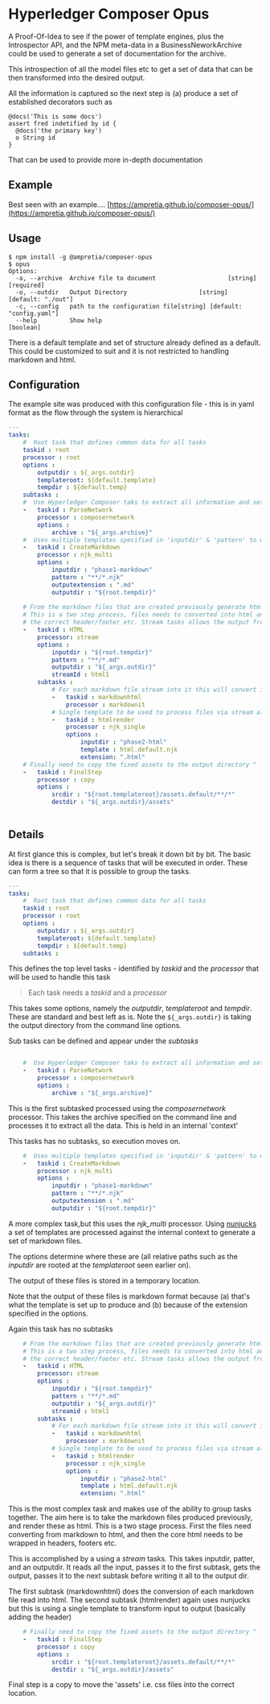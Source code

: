 # Hyperledger Composer Opus

A Proof-Of-Idea to see if the power of template engines, plus the Introspector API, and the NPM meta-data in a BusinessNeworkArchive could be used to generate a set of documentation for the archive.

This introspection of all the model files etc to get a set of data that can be then transformed into the desired output.



All the information is captured so the next step is (a) produce a set of established decorators such as 

```
@docs('This is some docs')
assert fred indetified by id {
  @docs('the primary key')
  o String id
}
```

That can be used to provide more in-depth documentation

## Example

Best seen with an example.... [https://ampretia.github.io/composer-opus/](https://ampretia.github.io/composer-opus/)

## Usage
```
$ npm install -g @ampretia/composer-opus
$ opus
Options:
  -a, --archive  Archive file to document                    [string] [required]
  -o, --outdir   Output Directory                    [string] [default: "./out"]
  -c, --config   path to the configuration file[string] [default: "config.yaml"]
  --help         Show help                                             [boolean]

```

There is a default template and set of structure already defined as a default. This could be customized to suit and it is not restricted to handling markdown and 
html.

## Configuration
The example site was produced with this configuration file - this is in yaml format as the flow through the system is hierarchical

```yaml
--- 
tasks:
    #  Root task that defines common data for all tasks
    taskid : root
    processor : root
    options :
        outputdir : ${_args.outdir}
        templateroot: ${default.template}
        tempdir : ${default.temp}     
    subtasks :
    #  Use Hyperledger Composer taks to extract all information and setup the context
    -   taskid : ParseNetwork
        processor : composernetwork
        options :
            archive : "${_args.archive}"   
    #  Uses multiple templates specified in 'inputdir' & 'pattern' to work on the context and produce markdown output files
    -   taskid : CreateMarkdown
        processor : njk_multi
        options :
            inputdir : "phase1-markdown"
            pattern : "**/*.njk"
            outputextension : ".md"
            outputdir : "${root.tempdir}"
       
    # From the markdown files that are created previously generate html
    # This is a two step process, files needs to converted into html and then wrapped in
    # the correct header/footer etc. Stream tasks allows the output from one task to go into the second
    -   taskid : HTML
        processor: stream
        options :
            inputdir : "${root.tempdir}"
            pattern : "**/*.md"
            outputdir : "${_args.outdir}"
            streamId : html1          
        subtasks :
            # For each markdown file stream into it this will convert into html and pass on the details via the stream"          
            -   taskid : markdownhtml
                processor : markdownit
            # Single template to be used to process files via stream along with the context
            -   taskid : htmlrender
                processor : njk_single
                options :
                    inputdir : "phase2-html"
                    template : html.default.njk
                    extension: ".html"
    # Finally need to copy the fixed assets to the output directory "
    -   taskid : FinalStep
        processor : copy
        options :
            srcdir : "${root.templateroot}/assets.default/**/*" 
            destdir : "${_args.outdir}/assets"  
         

```

## Details
At first glance this is complex, but let's break it down bit by bit. The basic idea is there is a sequence of tasks that will be executed in order. These can form a tree so that it is possible to group the tasks.

```yaml
--- 
tasks:
    #  Root task that defines common data for all tasks
    taskid : root
    processor : root
    options :
        outputdir : ${_args.outdir}
        templateroot: ${default.template}
        tempdir : ${default.temp}     
    subtasks :
```

This defines the top level tasks - identified by *taskid* and the *processor* that will be used to handle this task

> Each task needs a *taskid* and a *processor*

This takes some options, namely the *outputdir*, *templateroot* and *tempdir*. These are standard and best left as is. Note the `${_args.outdir}` is taking the output directory from the command line options.

Sub tasks can be defined and appear under the *subtasks*

```yaml

    #  Use Hyperledger Composer taks to extract all information and setup the context
    -   taskid : ParseNetwork
        processor : composernetwork
        options :
            archive : "${_args.archive}"   
```

This is the first subtasked processed using the *composernetwork* processor. This takes the archive specified on the command line and processes it to extract all the data. This is held in an internal 'context'

This tasks has no subtasks, so execution moves on.

```yaml
    #  Uses multiple templates specified in 'inputdir' & 'pattern' to work on the context and produce markdown output files
    -   taskid : CreateMarkdown
        processor : njk_multi
        options :
            inputdir : "phase1-markdown"
            pattern : "**/*.njk"
            outputextension : ".md"
            outputdir : "${root.tempdir}"
```
A more complex task,but this uses the *njk_multi* processor. Using [nunjucks](https://mozilla.github.io/nunjucks/) a set of templates are processed against the internal context to generate a set of markdown files. 

The options determine where these are (all relative paths such as the *inputdir* are rooted at the *templateroot* seen earlier on).

The output of these files is stored in a temporary location.

Note that the output of these files is markdown format because (a) that's what the template is set up to produce and (b) because of the extension specified in the options.

Again this task has no subtasks

```yaml
    # From the markdown files that are created previously generate html
    # This is a two step process, files needs to converted into html and then wrapped in
    # the correct header/footer etc. Stream tasks allows the output from one task to go into the second
    -   taskid : HTML
        processor: stream
        options :
            inputdir : "${root.tempdir}"
            pattern : "**/*.md"
            outputdir : "${_args.outdir}"
            streamid : html1          
        subtasks :
            # For each markdown file stream into it this will convert into html and pass on the details via the stream"          
            -   taskid : markdownhtml
                processor : markdownit
            # Single template to be used to process files via stream along with the context
            -   taskid : htmlrender
                processor : njk_single
                options :
                    inputdir : "phase2-html"
                    template : html.default.njk
                    extension: ".html"
```
This is the most complex task and makes use of the ability to group tasks together. The aim here is to take the markdown files produced previously, and render these as html. This is a two stage process. First the files need converting from markdown to html, and then the core html needs to be wrapped in headers, footers etc. 

This is accomplished by a using a *stream* tasks. This takes inputdir, patter, and an outputdir. It reads all the input, passes it to the first subtask, gets the output, passes it to the next subtask before writing it all to the output dir.

The first subtask (markdownhtml) does the conversion of each markdown file read into html. 
The second subtask (htmlrender) again uses nunjucks but this is using a single template to transform input to output (basically adding the header)

```yaml
    # Finally need to copy the fixed assets to the output directory "
    -   taskid : FinalStep
        processor : copy
        options :
            srcdir : "${root.templateroot}/assets.default/**/*" 
            destdir : "${_args.outdir}/assets"  
```

Final step is a copy to move the 'assets' i.e. css files into the correct location.